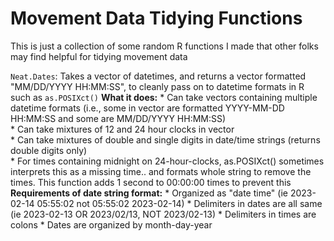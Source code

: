 # Movement Data Tidying Functions

This is just a collection of some random R functions I made that other folks may find helpful for tidying movement data

`Neat.Dates`: Takes a vector of datetimes, and returns a vector formatted "MM/DD/YYYY HH\:MM:SS", to cleanly pass on to datetime formats in R such as `as.POSIXct()`
  **What it does:** 
    * Can take vectors containing multiple datetime formats (i.e., some in vector are formatted YYYY-MM-DD HH\:MM:SS and some are MM/DD/YYYY HH\:MM:SS)    
    * Can take mixtures of 12 and 24 hour clocks in vector    
    * Can take mixtures of double and single digits in date/time strings (returns double digits only)    
    * For times containing midnight on 24-hour-clocks, as.POSIXct() sometimes interprets this as a missing time.. and formats whole string to remove the times. This function adds 1 second to 00\:00:00 times to prevent this
  **Requirements of date string format:**
    * Organized as "date time" (ie 2023-02-14 05\:55:02 not 05\:55:02 2023-02-14)
    * Delimiters in dates are all same (ie 2023-02-13 OR 2023/02/13, NOT 2023/02-13)
    * Delimiters in times are colons
    * Dates are organized by month-day-year


